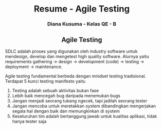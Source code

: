 <h1 align="center">Resume - Agile Testing</h1>
<h3 align="center">Diana Kusuma - Kelas QE - B</h3>

<h2 align="center">Agile Testing</h2>

SDLC adalah proses yang digunakan oleh industry software untuk mendesign, develop dan mengetest high quality software. Alurnya yaitu requirements gathering -> design -> development (code) -> testing -> deployment -> maintenance. 

Agile testing fundamental berbeda dengan mindset testing tradisional. Terdapat 5 kunci testing manifesto yaitu 
1.	Testing adalah sebuah aktivitas bukan fase
2.	Lebih baik mencegah bug daripada menemukan bugs
3.	Jangan menjadi seorang tukang ngecek, tapi jadilah seorang tester
4.	Jangan mencoba untuk meretakkan system dibandingkan mengerjakan segala hal dengan baik dan memungkinkan di system
5.	Keseluruhan tim adalah bertanggung jawab untuk kualitas aplikasi, tidak hanya tester saja

